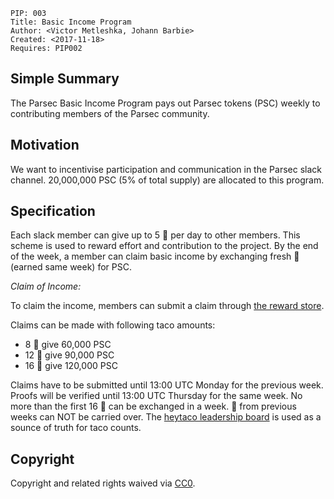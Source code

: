     PIP: 003
    Title: Basic Income Program
    Author: <Victor Metleshka, Johann Barbie>
    Created: <2017-11-18>
    Requires: PIP002


## Simple Summary
The Parsec Basic Income Program pays out Parsec tokens (PSC) weekly to contributing members of the Parsec community.

## Motivation
We want to incentivise participation and communication in the Parsec slack channel. 20,000,000 PSC (5% of total supply) are allocated to this program.

## Specification

Each slack member can give up to 5 🌮 per day to other members. This scheme is used to reward effort and contribution to the project. By the end of the week, a member can claim basic income by exchanging fresh 🌮 (earned same week) for PSC.

*Claim of Income:*

To claim the income, members can submit a claim through [the reward store](https://www.heytaco.chat/rewards).

Claims can be made with following taco amounts:
- 8 🌮 give 60,000 PSC
- 12 🌮 give 90,000 PSC
- 16 🌮 give 120,000 PSC

Claims have to be submitted until 13:00 UTC Monday for the previous week. Proofs will be verified until 13:00 UTC Thursday for the same week. No more than the first 16 🌮 can be exchanged in a week. 🌮 from previous weeks can NOT be carried over. The [heytaco leadership board](https://www.heytaco.chat/leaderboard?timeframe=lastweek) is used as a sounce of truth for taco counts.


## Copyright
Copyright and related rights waived via [CC0](https://creativecommons.org/publicdomain/zero/1.0/).
